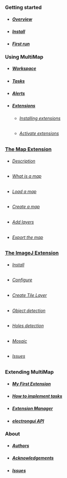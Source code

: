 ### Getting started

- ##### [Overview](pages/overview.md)

- ##### [Install](pages/install.md)

- ##### [First run](pages/first.md)

### Using MultiMap

- ##### [Workspace](pages/workspace.md)

- ##### [Tasks](pages/tasks.md)

- ##### [Alerts](pages/alerts.md)

- ##### [Extensions](pages/extensions.md)
  - ###### [Installing extensions](pages/extensions.md#installing-extensions)
  - ###### [Activate extensions](pages/extensions.md#activate-extensions)

### [The Map Extension](pages/mapextension.md)
  - ###### [Description](pages/mapextension.md#description)
  - ###### [What is a map](pages/mapextension.md#what-is-a-map)
  - ###### [Load a map](pages/mapextension.md#load-a-map)
  - ###### [Create a map](pages/mapextension.md#create-a-map)
  - ###### [Add layers](pages/mapextension.md#add-layers)
  - ###### [Export the map](pages/mapextension.md#export-the-map)

### [The ImageJ Extension](pages/ImageJExtension.md)
  - ###### [Install](pages/ImageJExtension.md#install)
  - ###### [Configure](pages/ImageJExtension.md#configure)
  - ###### [Create Tile Layer](pages/ImageJExtension.md#create-tile-layer)
  - ###### [Object detection](pages/ImageJExtension.md#object-detection)
  - ###### [Holes detection](pages/ImageJExtension.md#holes-detection)
  - ###### [Mosaic](pages/ImageJExtension.md#mosaic)
  - ###### [Issues](pages/ImageJExtension.md#issues)

### Extending MultiMap

- ##### [My First Extension](pages/myfirstextension.md)
- ##### [How to implement tasks](pages/taskimplement.md)
- ##### [Extension Manager](pages/extensionmanager.md)
- ##### [electrongui API](https://gherardovarando.github.io/electrongui/API.html)


### About
- ##### [Authors](pages/authors.md)
- ##### [Acknowledgements](pages/acknowledgements.md)
- ##### [Issues](page/issues.md)
